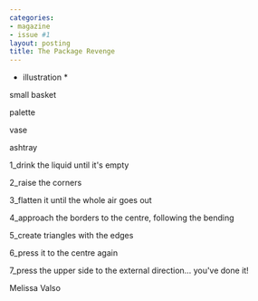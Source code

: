 ```yaml
---
categories:
- magazine
- issue #1
layout: posting
title: The Package Revenge
---
```


* illustration *

small basket

palette

vase

ashtray

1_drink the liquid until it's empty

2_raise the corners

3_flatten it until the whole air
goes out

4_approach the borders to the centre,
following the bending

5_create triangles with the edges

6_press it to the centre again

7_press the upper side to the external
direction… you've done it!

Melissa Valso
